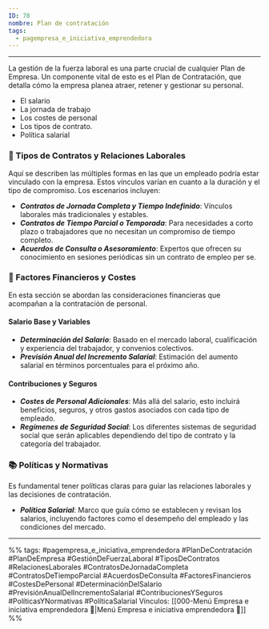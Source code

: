 ```yaml
---
ID: 78
nombre: Plan de contratación
tags:
  - pagempresa_e_iniciativa_emprendedora
---
```

___

La gestión de la fuerza laboral es una parte crucial de cualquier Plan de Empresa. Un componente vital de esto es el Plan de Contratación, que detalla cómo la empresa planea atraer, retener y gestionar su personal.

- El salario
-  La jornada de trabajo 
-  Los costes de personal 
-  Los tipos de contrato. 
-  Política salarial

### 📜 Tipos de Contratos y Relaciones Laborales

Aquí se describen las múltiples formas en las que un empleado podría estar vinculado con la empresa. Estos vínculos varían en cuanto a la duración y el tipo de compromiso. Los escenarios incluyen:

- ***Contratos de Jornada Completa y Tiempo Indefinido***: Vínculos laborales más tradicionales y estables.
- ***Contratos de Tiempo Parcial o Temporada***: Para necesidades a corto plazo o trabajadores que no necesitan un compromiso de tiempo completo.
- ***Acuerdos de Consulta o Asesoramiento***: Expertos que ofrecen su conocimiento en sesiones periódicas sin un contrato de empleo per se.

### 🏦 Factores Financieros y Costes

En esta sección se abordan las consideraciones financieras que acompañan a la contratación de personal.

#### Salario Base y Variables

- ***Determinación del Salario***: Basado en el mercado laboral, cualificación y experiencia del trabajador, y convenios colectivos.
- ***Previsión Anual del Incremento Salarial***: Estimación del aumento salarial en términos porcentuales para el próximo año.

#### Contribuciones y Seguros

- ***Costes de Personal Adicionales***: Más allá del salario, esto incluirá beneficios, seguros, y otros gastos asociados con cada tipo de empleado.
- ***Regímenes de Seguridad Social***: Los diferentes sistemas de seguridad social que serán aplicables dependiendo del tipo de contrato y la categoría del trabajador.

### 📚 Políticas y Normativas

Es fundamental tener políticas claras para guiar las relaciones laborales y las decisiones de contratación.

- ***Política Salarial***: Marco que guía cómo se establecen y revisan los salarios, incluyendo factores como el desempeño del empleado y las condiciones del mercado.

____
%%
tags:  #pagempresa_e_iniciativa_emprendedora #PlanDeContratación #PlanDeEmpresa #GestiónDeFuerzaLaboral #TiposDeContratos #RelacionesLaborales #ContratosDeJornadaCompleta #ContratosDeTiempoParcial #AcuerdosDeConsulta #FactoresFinancieros #CostesDePersonal #DeterminaciónDelSalario #PrevisiónAnualDelIncrementoSalarial #ContribucionesYSeguros #PolíticasYNormativas #PolíticaSalarial
Vínculos:  [[000-Menú Empresa e iniciativa emprendedora 📃|Menú Empresa e iniciativa emprendedora 📃]]
%%
